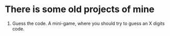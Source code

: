 # There is some old projects of mine

1. Guess the code. A mini-game, where you should try to guess an X digits code.
